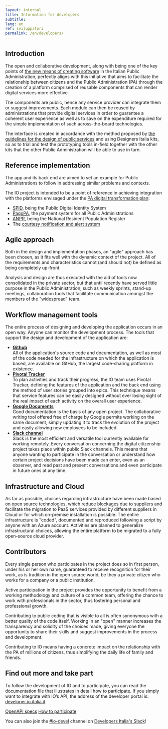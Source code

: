 ```yaml
---
layout: internal
title: Information for developers
subtitle:
lang: en
ref: sviluppatori
permalink: /en/developers/
---
```


## Introduction
The open and collaborative development, along with being one of the key points of <a href="https://developers.italia.it/en" target="_blank">the new means of creating software</a> in the Italian Public Administration, perfectly aligns with this initiative that aims to facilitate the relationship between citizens and the Public Administration (PA) through the creation of a platform comprised of reusable components that can render digital services more effective.

The components are public, hence any service provider can integrate them or suggest improvements. Each module can then be reused by administrations that provide digital services in order to guarantee a coherent user experience as well as to save on the expenditure required for the simple implementation of such across-the-board technologies.

The interface is created in accordance with the method proposed by <a href="https://designers.italia.it" target="_blank">the guidelines for the design of public services</a> and using Designers Italia kits, so as to trial and test the prototyping tools in-field together with the other kits that the other Public Administration will be able to use in turn.

## Reference implementation
The app and its back end are aimed to set an example for Public Administrations to follow in addressing similar problems and contexts.

The IO project is intended to be a point of reference in achieving integration with the platforms envisaged under the <a href="https://pianotriennale-ict.italia.it/en/" target="_blank">PA digital transformation plan</a>:

* <a href="https://developers.italia.it/en/spid" target="_blank">SPID</a>, being the Public Digital Identity System
* <a href="https://developers.italia.it/en/pagopa" target="_blank">PagoPA</a>, the payment system for all Public Administrations
* <a href="https://developers.italia.it/en/anpr" target="_blank">ANPR</a>, being the National Resident Population Register
* The <a href="https://pianotriennale-ict.italia.it/en/enabling-platforms/" target="_blank">courtesy notification and alert system</a>

## Agile approach
Both in the design and implementation phases, an "agile" approach has been chosen, as it fits well with the dynamic context of the project. All of the requirements and characteristics cannot (and should not) be defined as being completely up-front.

Analysis and design are thus executed with the aid of tools now consolidated in the private sector, but that until recently have served little purpose in the Public Administration, such as weekly sprints, stand-up meetings, collaboration tools that facilitate communication amongst the members of the "widespread" team.

## Workflow management tools
The entire process of designing and developing the application occurs in an open way. Anyone can monitor the development process. The tools that support the design and development of the application are:

* **<a href="https://github.com/teamdigitale/io/blob/master/CONTRIBUTING.it.md#repository-github" target="_blank">Github</a>**  
All of the application's source code and documentation, as well as most of the code needed for the infrastructure on which the application is based, are available on GitHub, the largest code-sharing platform in existence.
* **<a href="https://github.com/teamdigitale/io/blob/master/CONTRIBUTING.it.md#pianificazione-delle-attivit%C3%A0-pivotal-tracker-ita" target="_blank">Pivotal Tracker</a>**  
To plan activities and track their progress, the IO team uses Pivotal Tracker, defining the features of the application and the back end using the method of user stories grouped into epics. This technique means that service features can be easily designed without ever losing sight of the real impact of each activity on the overall user experience. 
* **<a href="https://github.com/teamdigitale/io/blob/master/CONTRIBUTING.it.md#google-drive-ita" target="_blank">Google Documents</a>**  
Good documentation is the basis of any open project. The collaborative writing tool offered free of charge by Google permits working on the same document, simply updating it to track the evolution of the project and easily allowing new employees to be included.
* **<a href="https://github.com/teamdigitale/io/blob/master/CONTRIBUTING.it.md#slack" target="_blank">Slack channel</a>**  
Slack is the most efficient and versatile tool currently available for working remotely. Every conversation concerning the digital citizenship project takes place within public Slack channels. This means that anyone wanting to participate in the conversation or understand how certain project decisions have been made can enter, even as an observer, and read past and present conversations and even participate in future ones at any time.

## Infrastructure and Cloud
As far as possible, choices regarding infrastructure have been made based on open source technologies, which reduce blockages due to suppliers and facilitate the migration to PaaS services provided by different suppliers in Cloud or for which on-premise installation is possible. The entire infrastructure is "coded", documented and reproduced following a script by anyone with an Azure account. Activities are planned to generalize infrastructural choices, allowing the entire platform to be migrated to a fully open-source cloud provider.

## Contributors
Every single person who participates in the project does so in first person, under his or her own name, guaranteed to receive recognition for their work, as is tradition in the open source world, be they a private citizen who works for a company or a public institution.

Active participation in the project provides the opportunity to benefit from a working methodology and culture of a common team, offering the chance to work with professionals in the sector, thus fostering personal and professional growth.

Contributing to public coding that is visible to all is often synonymous with a better quality of the code itself. Working in an "open" manner increases the transparency and solidity of the choices made, giving everyone the opportunity to share their skills and suggest improvements in the process and development.

Contributing to IO means having a concrete impact on the relationship with the PA of millions of citizens, thus simplifying the daily life of family and friends.

## Find out more and take part

To follow the development of IO and to participate, you can read the documentation file that illustrates in detail how to participate.  If you simply want to integrate with IO’s API, the address of the developer portal is: <a href="https://developer.io.italia.it/" target="_blank">developer.io.italia.it</a>.

<p class="text-center">
<a class="m-2 btn btn-outline-primary" href="https://developer.io.italia.it/openapi.html">OpenAPI specs</a>
<a class="m-2 btn btn-primary" href="https://github.com/teamdigitale/io/blob/master/CONTRIBUTING.it.md">How to participate</a>
</p>

You can also join the <a href="https://developersitalia.slack.com/messages/CA70BM37X" target="_blank">#io-devel</a> channel on <a href="https://slack.developers.italia.it/" target="_blank">Developers Italia's Slack</a>!
